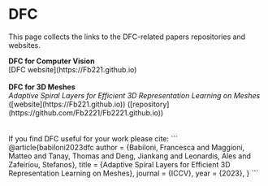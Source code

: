 # DFC

This page collects the links to the DFC-related papers repositories and websites.
<br>

<section>
<b>DFC for Computer Vision</b>
<br>
[DFC website](https://Fb221.github.io)
<br><br>
</section>

<section>
<b>DFC for 3D Meshes</b>
<br>
<i>Adaptive Spiral Layers for Efficient 3D Representation Learning on Meshes </i> ([website](https://Fb221.github.io)) ([repository](https://github.com/Fb2221/Fb2221.github.io))
<br><br>
</section>

<br>
If you find DFC useful for your work please cite:
```
@article{babiloni2023dfc
  author    = {Babiloni, Francesca and Maggioni, Matteo and Tanay, Thomas and Deng, Jiankang and Leonardis, Ales and Zafeiriou, Stefanos},
  title     = {Adaptive Spiral Layers for Efficient 3D Representation Learning on Meshes},
  journal   = {ICCV},
  year      = {2023},
}
```
